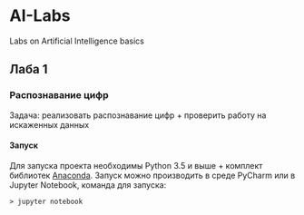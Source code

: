 # AI-Labs
Labs on Artificial Intelligence basics

## Лаба 1
### Распознавание цифр
Задача: реализовать распознавание цифр + проверить работу на искаженных данных

#### Запуск
Для запуска проекта необходимы Python 3.5 и выше + комплект библиотек [Anaconda](https://www.anaconda.com/).
Запуск можно производить в среде PyCharm или в Jupyter Notebook, команда для запуска:
```
> jupyter notebook
```
